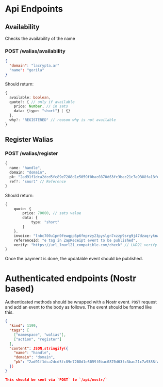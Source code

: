 # Api Endpoints

## Availability

Checks the availability of the name

### POST /walias/availability
```json
{
  "domain": "lacrypta.ar"
  "name": "gorila"
}
```

Should return:

```ts
{
  available: boolean,
  quote?: { // only if available
    price: Number, // in sats
    data: {type: "short"} | {}
  },
  why?: "REGISTERED" // reason why is not available
}
```

## Register Walias

### POST /walias/register
```ts
{
  name: "handle",
  domain: "domain",
  pk: "2ad91f1dca2dcd5fc89e7208d1e5059f0bac0870d63fc3bac21c7a9388fa18fd", // hex public key
  ref?: "snort" // Reference
}
```

Should return:

```ts
{
    quote: {
        price: 70000, // sats value
        data: {
            type: "short"
        }
    },
    invoice: "lnbc700u1pn0fewqpp5p6fmprzy23pyslgn7xzzp9srg9j47dzaqrykna2pjnaepjgnv3wsdp4fey4qtfsx5sx7unyv4ezqen0wgsxzmrzgpekummjwsh8xmmrd9skccqzzsxqzjcsp53vk776zwe3d4yee8zf085r9996h8w9e6u5v25209p9eq6a226grq9qyyssqnapdy7jmyjcl7vun7my5pq3y8473uchuh0q02px0d69xaggka9azss8967e6p73snv97tnfh3nhxur65etexy6v93nexkmlsq3nhvmcqu5dfmf",
    referenceId: "e tag in ZapReceipt event to be published",
    verify: "https://url_lnurl21_compatible.com/check" // LUD21 verify url
}
```

Once the payment is done, the updatable event should be published.

# Authenticated endpoints (Nostr based)

Authenticated methods should be wrapped with a Nostr event. `POST` request and add an event to the body as follows.
The event should be formed like this.

```json
{
  "kind": 1199,
  "tags": [
    ["namespace", "walias"],
    ["action", "register"]
  ],
  "content": JSON.stringify({
    "name": "handle",
    "domain": "domain",
    "pk": "2ad91f1dca2dcd5fc89e7208d1e5059f0bac0870d63fc3bac21c7a9388fa18fd",
  })
}

This should be sent via `POST` to `/api/nostr/`
